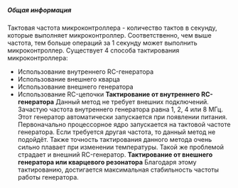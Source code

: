 ##### Общая информация
Тактовая частота микроконтроллера - количество тактов в секунду, которые выполняет микроконтроллер. Соответственно, чем выше частота, тем больше операций за 1 секунду может выполнить микроконтроллер.
Существует 4 способа тактирования микроконтроллера:
- Использование внутреннего RC-генератора
- Использование внешнего кварца
- Использование внешнего генератора
- Использование RC-цепочки
**Тактирование от внутреннего RC-генератора**
Данный метод не требует внешних подключений. Зачастую частота внутреннего генератора равна 1, 2, 4 или 8 МГц. Этот генератор автоматически запускается при появлении питания. Первоначально процессорное ядро запускается на тактовой частоте генератора. 
Если требуется другая частота, то данный метод не подойдёт. Также точность тактирования данного метода очень сильно плавает при изменении температуры.
Такой же проблемой страдает и внешний RC-генератор.
**Тактирование от внешнего генератора или кварцевого резонатора**
Благодаря этому тактированию, достигается максимальная стабильность частоты работы генератора. 
